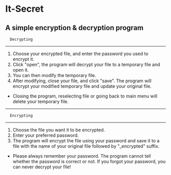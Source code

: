 # It-Secret
A simple encryption &amp; decryption program
-----------------------
      Decrypting
-----------------------
1. Choose your encrypted file, and enter the password you used to encrypt it.
2. Click \"open\", the program will decrypt your file to a temporary file and open it.
3. You can then modify the temporary file.
4. After modifying, close your file, and click \"save\". The program will encrypt your modified temporary file and update your original file.

*  Closing the program, reselecting file or going back to main menu will delete your temporary file.
-----------------------
      Encrypting
-----------------------
1. Choose the file you want it to be encrypted.
2. Enter your preferred password.
3. The program will encrypt the file using your password and save it to a file with the name of your original file followed by "_encrypted" suffix.

*  Please always remember your password. The program cannot tell whether the password is correct or not. If you forgot your password, you can never decrypt your file!
